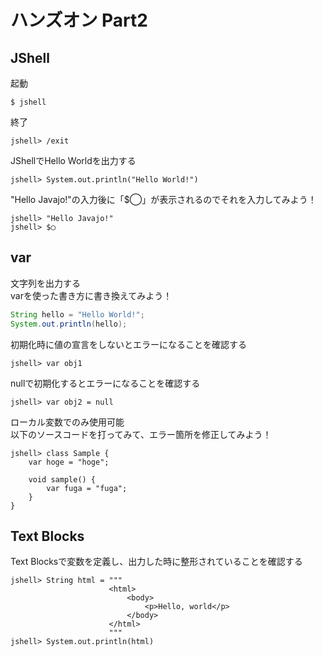 # ハンズオン Part2
## JShell
起動

```shell
$ jshell
```

終了

```
jshell> /exit
```

JShellでHello Worldを出力する

```
jshell> System.out.println("Hello World!")
```

"Hello Javajo!"の入力後に「$◯」が表示されるのでそれを入力してみよう！

```
jshell> "Hello Javajo!"
jshell> $◯
```

## var
文字列を出力する  
varを使った書き方に書き換えてみよう！

```java
String hello = "Hello World!";
System.out.println(hello);
```

初期化時に値の宣言をしないとエラーになることを確認する

```
jshell> var obj1
```

nullで初期化するとエラーになることを確認する

```
jshell> var obj2 = null
```

ローカル変数でのみ使用可能  
以下のソースコードを打ってみて、エラー箇所を修正してみよう！

```
jshell> class Sample {
    var hoge = "hoge";
        
    void sample() {
        var fuga = "fuga";
    }
}
```

## Text Blocks
Text Blocksで変数を定義し、出力した時に整形されていることを確認する

```
jshell> String html = """
                      <html>
                          <body>
                              <p>Hello, world</p>
                          </body>
                      </html>
                      """
jshell> System.out.println(html)
```

